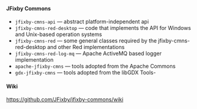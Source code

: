 ﻿#### JFixby Commons
- `jfixby-cmns-api` — 
 abstract platform-independent api
- `jfixby-cmns-red-desktop` —
 code that implements the API for Windows and Unix-based operation systems
- `jfixby-cmns-red` —
 some general classes required by the jfixby-cmns-red-desktop and other Red implementations
- `jfixby-cmns-red-log-mq` — Apache ActiveMQ based logger implementation
- `apache-jfixby-cmns` — tools adopted from the Apache Commons
- `gdx-jfixby-cmns` — tools adopted from the libGDX Tools- 

#### Wiki
https://github.com/JFixby/jfixby-commons/wiki
